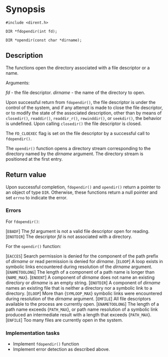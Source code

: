 # Synopsis

`#include <dirent.h>`

`DIR *fdopendir(int fd);`

`DIR *opendir(const char *dirname);`

## Description

The functions open the directory associated with a file descriptor or a name.

Arguments:

_fd_ - the file descriptor.
_dirname_ - the name of the directory to open.

Upon successful return from `fdopendir()`, the file descriptor is under the control of the system, and if any attempt is
made to close the file descriptor, or to modify the state of the associated description, other than by means of
`closedir()`, `readdir()`, `readdir_r()`, `rewinddir()`, or `seekdir()`, the behavior is undefined. Upon calling
`closedir()` the file descriptor is closed.

The `FD_CLOEXEC` flag is set on the file descriptor by a successful call to `fdopendir()`.

The `opendir()` function opens a directory stream corresponding to the directory named by the _dirname_ argument. The
directory stream is positioned at the first entry.

## Return value

Upon successful completion, `fdopendir()` and `opendir()` return a pointer to an object of type `DIR`. Otherwise, these
functions return a null pointer and set `errno` to indicate the error.

### Errors

For `fdopendir()`:

[`EBADF`]  The _fd_ argument is not a valid file descriptor open for reading.
[`ENOTDIR`] The descriptor _fd_ is not associated with a directory.

For the `opendir()` function:

[`EACCES`] Search permission is denied for the component of the path prefix of _dirname_ or read permission is denied
for _dirname_.
[`ELOOP`] A loop exists in symbolic links encountered during resolution of the _dirname_ argument.
[`ENAMETOOLONG`] The length of a component of a path name is longer than {`NAME_MAX`}.
[`ENOENT`] A component of _dirname_ does not name an existing directory or _dirname_ is an empty string.
[`ENOTDIR`] A component of _dirname_ names an existing file that is neither a directory nor a symbolic link to a
directory.
[`ELOOP`] More than {`SYMLOOP_MAX`} symbolic links were encountered during resolution of the _dirname_ argument.
[`EMFILE`] All file descriptors available to the process are currently open.
[`ENAMETOOLONG`] The length of a path name exceeds {`PATH_MAX`}, or path name resolution of a symbolic link produced an
intermediate result with a length that exceeds {`PATH_MAX`}.
[`ENFILE`] Too many files are currently open in the system.

### Implementation tasks

* Implement `fdopendir()` function
* Implement error detection as described above.
